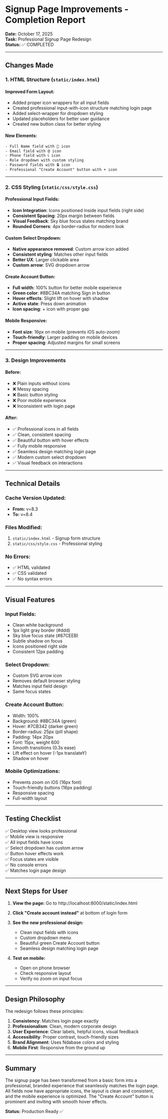# Signup Page Improvements - Completion Report

**Date:** October 17, 2025  
**Task:** Professional Signup Page Redesign  
**Status:** ✅ COMPLETED

---

## Changes Made

### 1. **HTML Structure (`static/index.html`)**

#### Improved Form Layout:
- Added proper icon wrappers for all input fields
- Created professional input-with-icon structure matching login page
- Added select-wrapper for dropdown styling
- Updated placeholders for better user guidance
- Created new button class for better styling

#### New Elements:
```html
- Full Name field with 👤 icon
- Email field with @ icon
- Phone field with 📞 icon  
- Role dropdown with custom styling
- Password fields with 🔒 icon
- Professional "Create Account" button with + icon
```

---

### 2. **CSS Styling (`static/css/style.css`)**

#### Professional Input Fields:
- **Icon Integration**: Icons positioned inside input fields (right side)
- **Consistent Spacing**: 20px margin between fields
- **Visual Feedback**: Sky blue focus states matching brand
- **Rounded Corners**: 4px border-radius for modern look

#### Custom Select Dropdown:
- **Native appearance removed**: Custom arrow icon added
- **Consistent styling**: Matches other input fields
- **Better UX**: Larger clickable area
- **Custom arrow**: SVG dropdown arrow

#### Create Account Button:
- **Full width**: 100% button for better mobile experience
- **Green color**: #8BC34A matching Sign in button
- **Hover effects**: Slight lift on hover with shadow
- **Active state**: Press down animation
- **Icon spacing**: + icon with proper gap

#### Mobile Responsive:
- **Font size**: 16px on mobile (prevents iOS auto-zoom)
- **Touch-friendly**: Larger padding on mobile devices
- **Proper spacing**: Adjusted margins for small screens

---

### 3. **Design Improvements**

#### Before:
- ❌ Plain inputs without icons
- ❌ Messy spacing
- ❌ Basic button styling
- ❌ Poor mobile experience
- ❌ Inconsistent with login page

#### After:
- ✅ Professional icons in all fields
- ✅ Clean, consistent spacing
- ✅ Beautiful button with hover effects
- ✅ Fully mobile responsive
- ✅ Seamless design matching login page
- ✅ Modern custom select dropdown
- ✅ Visual feedback on interactions

---

## Technical Details

### Cache Version Updated:
- **From:** v=8.3
- **To:** v=8.4

### Files Modified:
1. `static/index.html` - Signup form structure
2. `static/css/style.css` - Professional styling

### No Errors:
- ✅ HTML validated
- ✅ CSS validated
- ✅ No syntax errors

---

## Visual Features

### Input Fields:
- Clean white background
- 1px light gray border (#ddd)
- Sky blue focus state (#87CEEB)
- Subtle shadow on focus
- Icons positioned right side
- Consistent 12px padding

### Select Dropdown:
- Custom SVG arrow icon
- Removes default browser styling
- Matches input field design
- Same focus states

### Create Account Button:
- Width: 100%
- Background: #8BC34A (green)
- Hover: #7CB342 (darker green)
- Border-radius: 25px (pill shape)
- Padding: 14px 20px
- Font: 15px, weight 600
- Smooth transitions (0.3s ease)
- Lift effect on hover (-1px translateY)
- Shadow on hover

### Mobile Optimizations:
- Prevents zoom on iOS (16px font)
- Touch-friendly buttons (16px padding)
- Responsive spacing
- Full-width layout

---

## Testing Checklist

✅ Desktop view looks professional  
✅ Mobile view is responsive  
✅ All input fields have icons  
✅ Select dropdown has custom arrow  
✅ Button hover effects work  
✅ Focus states are visible  
✅ No console errors  
✅ Matches login page design  

---

## Next Steps for User

1. **View the page:** Go to http://localhost:8000/static/index.html
2. **Click "Create account instead"** at bottom of login form
3. **See the new professional design:**
   - Clean input fields with icons
   - Custom dropdown menu
   - Beautiful green Create Account button
   - Seamless design matching login page

4. **Test on mobile:**
   - Open on phone browser
   - Check responsive layout
   - Verify no zoom on input focus

---

## Design Philosophy

The redesign follows these principles:

1. **Consistency**: Matches login page exactly
2. **Professionalism**: Clean, modern corporate design
3. **User Experience**: Clear labels, helpful icons, visual feedback
4. **Accessibility**: Proper contrast, touch-friendly sizes
5. **Brand Alignment**: Uses Ndabase colors and styling
6. **Mobile First**: Responsive from the ground up

---

## Summary

The signup page has been transformed from a basic form into a professional, branded experience that seamlessly matches the login page. All fields now have appropriate icons, the layout is clean and consistent, and the mobile experience is optimized. The "Create Account" button is prominent and inviting with smooth hover effects.

**Status:** Production Ready ✅


